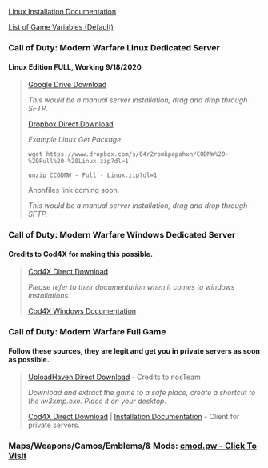 [Linux Installation Documentation](https://github.com/SinsGoated/PrivateDedicated/blob/master/LINUX.md)

[List of Game Variables (Default)](https://github.com/SinsGoated/PrivateDedicated/blob/master/CODMW_DVARS_LIST.md)

### Call of Duty: Modern Warfare Linux Dedicated Server
#### Linux Edition FULL, Working 9/18/2020

 > 
 >
 > [Google Drive Download](https://drive.google.com/file/d/14DQ_obkYOH6uziX-BgIG-bqMgCTIcfzl/view)
 > 
 > *This would be a manual server installation, drag and drop through SFTP.*
 > 
 > [Dropbox Direct Download](https://www.dropbox.com/s/04r2romkpapahxn/CODMW%20-%20Full%20-%20Linux.zip?dl=1)
 > 
 > *Example Linux Get Package.*
 >
 > ```wget https://www.dropbox.com/s/04r2romkpapahxn/CODMW%20-%20Full%20-%20Linux.zip?dl=1```
 >
 > ```unzip CCODMW - Full - Linux.zip?dl=1```
 >
 > Anonfiles link coming soon.
 > 
 > *This would be a manual server installation, drag and drop through SFTP.*
 > 
 >
 
### Call of Duty: Modern Warfare Windows Dedicated Server
#### Credits to Cod4X for making this possible.

 > 
 >
 > [Cod4X Direct Download](https://cod4x.me/downloads/cod4x_server-windows.zip)
 > 
 > *Please refer to their documentation when it comes to windows installations.*
 > 
 > [Cod4X Windows Documentation](https://callofduty4x.gitbook.io/docs/server-configuration)
 > 
 >

### Call of Duty: Modern Warfare Full Game
#### Follow these sources, they are legit and get you in private servers as soon as possible.

 > 
 >
 > [UploadHaven Direct Download](https://uploadhaven.com/download/5923876e94c9d1af61cef7512eba7995) - Credits to nosTeam
 > 
 > *Download and extract the game to a safe place, create a shortcut to the iw3xmp.exe. Place it on your desktop.*
 > 
 > [Cod4X Direct Download](https://cod4x.me/downloads/cod4x_client_18_3.zip) | [Installation Documentation](https://cod4x.me/index.php?/forums/topic/12-how-to-install-cod4x/) - Client for private servers.
 > 
 >

### Maps/Weapons/Camos/Emblems/& Mods: [cmod.pw - Click To Visit](https://cmod.pw/forum/)
